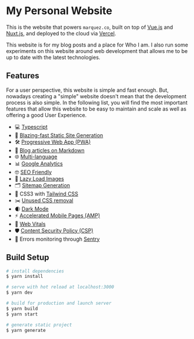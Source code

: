 # My Personal Website

This is the website that powers `marquez.co`, built on top of [Vue.js][vue] and [Nuxt.js][nuxt], and deployed to the cloud via [Vercel](vercel).

This website is for my blog posts and a place for Who I am. I also run some experiments on this website around web development that allows me to be up to date with the latest technologies.

## Features

For a user perspective, this website is simple and fast enough. But, nowadays creating a "simple" website doesn't mean that the development process is also simple. In the following list, you will find the most important features that allow this website to be easy to maintain and scale as well as offering a good User Experience.

- 💻 [Typescript][typescript]
- 🚀 [Blazing-fast Static Site Generation][jamstack]
- 🛠 [Progressive Web App (PWA)][pwa]
- 📝 [Blog articles on Markdown][markdown]
- 🌐 [Multi-language][i18n]
- 📊 [Google Analytics][google-analytics]
- 🤓 [SEO Friendly][seo]
- 🌅 [Lazy Load Images][lazy-load-images]
- 🗂 [Sitemap Generation][sitemap]
- 🎨 CSS3 with [Tailwind CSS][tailwind]
- ✂️ [Unused CSS removal][unused-css-rules]
- 🌒 [Dark Mode][dark-mode]
- ⚡️ [Accelerated Mobile Pages (AMP)][amp]
- 🏃 [Web Vitals][web-vitals]
- 🛡 [Content Security Policy (CSP)][csp]
- 🐛 Errors monitoring through [Sentry][sentry]


## Build Setup

```bash
# install dependencies
$ yarn install

# serve with hot reload at localhost:3000
$ yarn dev

# build for production and launch server
$ yarn build
$ yarn start

# generate static project
$ yarn generate
```


[vue]: https://vuejs.org
[nuxt]: https://nuxtjs.org
[vercel]: https://vercel.com
[tailwind]: https://tailwindcss.com
[typescript]: https://www.typescriptlang.org
[jamstack]: https://jamstack.org
[pwa]: https://web.dev/progressive-web-apps/
[markdown]: https://guides.github.com/features/mastering-markdown/
[i18n]: https://en.wikipedia.org/wiki/Internationalization_and_localization
[google-analytics]: https://developers.google.com/analytics/
[seo]: https://support.google.com/webmasters/answer/7451184?hl=en
[lazy-load-images]: https://developers.google.com/web/fundamentals/performance/lazy-loading-guidance/images-and-video
[sitemap]: https://support.google.com/webmasters/answer/156184?hl=en
[unused-css-rules]: https://web.dev/unused-css-rules/
[dark-mode]: https://web.dev/prefers-color-scheme/
[amp]: https://amp.dev
[web-vitals]: https://web.dev/vitals/
[csp]: https://developer.mozilla.org/en-US/docs/Web/HTTP/CSP
[sentry]: https://sentry.io/welcome/
